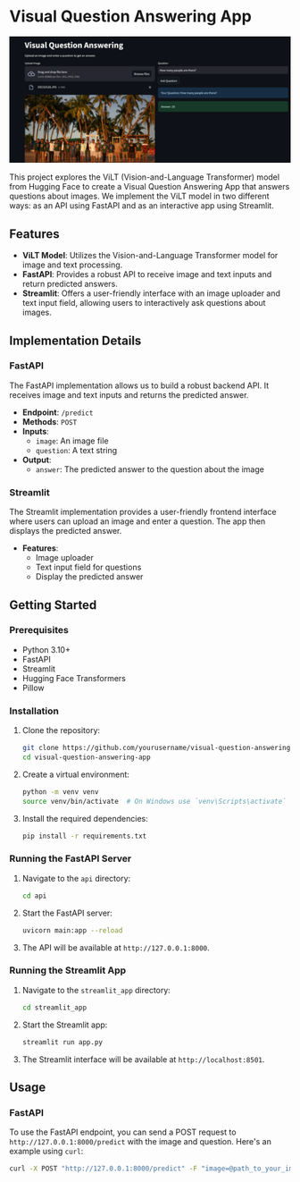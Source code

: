 # Visual Question Answering App

![Visual Question Answering](https://github.com/Shalha-Mucha18/VQA-APP/blob/main/Sample.png)

This project explores the ViLT (Vision-and-Language Transformer) model from Hugging Face to create a Visual Question Answering App that answers questions about images. We implement the ViLT model in two different ways: as an API using FastAPI and as an interactive app using Streamlit.

## Features

- **ViLT Model**: Utilizes the Vision-and-Language Transformer model for image and text processing.
- **FastAPI**: Provides a robust API to receive image and text inputs and return predicted answers.
- **Streamlit**: Offers a user-friendly interface with an image uploader and text input field, allowing users to interactively ask questions about images.

## Implementation Details

### FastAPI

The FastAPI implementation allows us to build a robust backend API. It receives image and text inputs and returns the predicted answer.

- **Endpoint**: `/predict`
- **Methods**: `POST`
- **Inputs**: 
  - `image`: An image file
  - `question`: A text string
- **Output**: 
  - `answer`: The predicted answer to the question about the image

### Streamlit

The Streamlit implementation provides a user-friendly frontend interface where users can upload an image and enter a question. The app then displays the predicted answer.

- **Features**:
  - Image uploader
  - Text input field for questions
  - Display the predicted answer

## Getting Started

### Prerequisites

- Python 3.10+
- FastAPI
- Streamlit
- Hugging Face Transformers
- Pillow

### Installation

1. Clone the repository:
    ```bash
    git clone https://github.com/yourusername/visual-question-answering-app.git
    cd visual-question-answering-app
    ```

2. Create a virtual environment:
    ```bash
    python -m venv venv
    source venv/bin/activate  # On Windows use `venv\Scripts\activate`
    ```

3. Install the required dependencies:
    ```bash
    pip install -r requirements.txt
    ```

### Running the FastAPI Server

1. Navigate to the `api` directory:
    ```bash
    cd api
    ```

2. Start the FastAPI server:
    ```bash
    uvicorn main:app --reload
    ```

3. The API will be available at `http://127.0.0.1:8000`.

### Running the Streamlit App

1. Navigate to the `streamlit_app` directory:
    ```bash
    cd streamlit_app
    ```

2. Start the Streamlit app:
    ```bash
    streamlit run app.py
    ```

3. The Streamlit interface will be available at `http://localhost:8501`.

## Usage

### FastAPI

To use the FastAPI endpoint, you can send a POST request to `http://127.0.0.1:8000/predict` with the image and question. Here's an example using `curl`:

```bash
curl -X POST "http://127.0.0.1:8000/predict" -F "image=@path_to_your_image.jpg" -F "question=Your question here"

